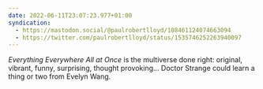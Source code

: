 ```yaml
---
date: 2022-06-11T23:07:23.977+01:00
syndication:
  - https://mastodon.social/@paulrobertlloyd/108461124074663094
  - https://twitter.com/paulrobertlloyd/status/1535746252263940097
---
```

<cite>Everything Everywhere All at Once</cite> is the multiverse done right: original, vibrant, funny, surprising, thought provoking… Doctor Strange could learn a thing or two from Evelyn Wang.
